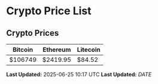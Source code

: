 # Crypto Price List

## Crypto Prices
| Bitcoin | Ethereum | Litecoin |
| ------- | -------- | -------- |
| $106749 | $2419.95 | $84.52 |
**Last Updated:** 2025-06-25 10:17 UTC
**Last Updated:** $DATE$
